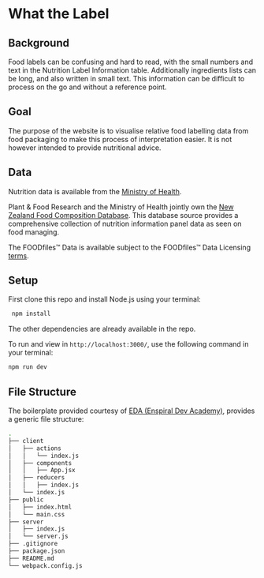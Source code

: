 
# What the Label

## Background

Food labels can be confusing and hard to read, with the small numbers and text in the Nutrition Label Information table. Additionally ingredients lists can be long, and also written in small text. This information can be difficult to process on the go and without a reference point.

## Goal

The purpose of the website is to visualise relative food labelling data from food packaging to make this process of interpretation easier. It is not however intended to provide nutritional advice.

## Data

Nutrition data is available from the [Ministry of Health](https://www.health.govt.nz/nz-health-statistics/health-statistics-and-data-sets/nutrition-data-and-stats).

Plant & Food Research and the Ministry of Health jointly own the [New Zealand Food Composition Database](https://www.foodcomposition.co.nz/).  This database source provides a comprehensive collection of nutrition information panel data as seen on food managing.

The FOODfiles™ Data is available subject to the FOODfiles™ Data Licensing [terms](https://www.foodcomposition.co.nz/terms/).

## Setup

First clone this repo and install Node.js using your terminal:

```sh
 npm install
```
The other dependencies are already available in the repo.

To run and view in `http://localhost:3000/`, use the following command in your terminal:

```sh
npm run dev
```

## File Structure

The boilerplate provided courtesy of [EDA (Enspiral Dev Academy)](https://devacademy.co.nz/), provides a generic file structure:

```sh
.
├── client
│   ├── actions
│   │   └── index.js
│   ├── components
│   │   ├── App.jsx
│   ├── reducers
│   │   ├── index.js
│   └── index.js
├── public
│   ├── index.html
│   └── main.css
├── server
│   ├── index.js
│   └── server.js
├── .gitignore
├── package.json
├── README.md
└── webpack.config.js
```
